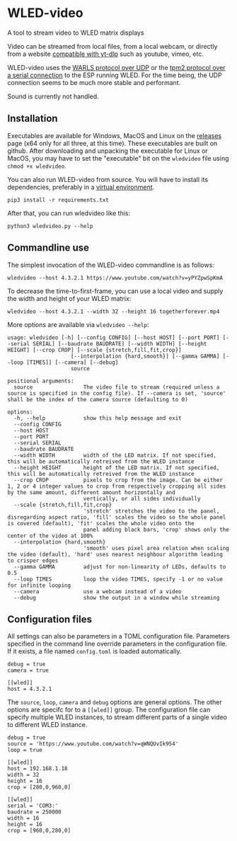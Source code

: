 # WLED-video
A tool to stream video to WLED matrix displays

Video can be streamed from local files, from a local webcam, or directly from a website [compatible with yt-dlp](https://github.com/yt-dlp/yt-dlp/blob/master/supportedsites.md) such as youtube, vimeo, etc.

WLED-video uses the [WARLS protocol over UDP](https://kno.wled.ge/interfaces/udp-realtime/) or the [tpm2 protocol over a serial connection](https://kno.wled.ge/interfaces/serial/) to the ESP running WLED. For the time being, the UDP connection seems to be much more stable and performant.

Sound is currently not handled.

## Installation

Executables are available for Windows, MacOS and Linux on the [releases](https://github.com/fieldOfView/WLED-video/releases) page (x64 only for all three, at this time). These executables are built on github. After downloading and unpacking the executable for Linux or MacOS, you may have to set the "executable" bit on the `wledvideo` file using `chmod +x wledvideo`.

You can also run WLED-video from source. You will have to install its dependencies, preferably in a [virtual environment](https://realpython.com/python-virtual-environments-a-primer/).

```
pip3 install -r requirements.txt
```

After that, you can run wledvideo like this:

```
python3 wledvideo.py --help
```

## Commandline use

The simplest invocation of the WLED-video commandline is as follows:

```
wledvideo --host 4.3.2.1 https://www.youtube.com/watch?v=yPYZpwSpKmA
```

To decrease the time-to-first-frame, you can use a local video and supply the width and height of your WLED matrix:

```
wledvideo --host 4.3.2.1 --width 32 --height 16 togetherforever.mp4
```

More options are available via `wledvideo --help`:

```
usage: wledvideo [-h] [--config CONFIG] [--host HOST] [--port PORT] [--serial SERIAL] [--baudrate BAUDRATE] [--width WIDTH] [--height HEIGHT] [--crop CROP] [--scale {stretch,fill,fit,crop}]
                    [--interpolation {hard,smooth}] [--gamma GAMMA] [--loop [TIMES]] [--camera] [--debug]
                    source

positional arguments:
  source                The video file to stream (required unless a source is specified in the config file). If --camera is set, 'source' shall be the index of the camera source (defaulting to 0)

options:
  -h, --help            show this help message and exit
  --config CONFIG
  --host HOST
  --port PORT
  --serial SERIAL
  --baudrate BAUDRATE
  --width WIDTH         width of the LED matrix. If not specified, this will be automatically retreived from the WLED instance
  --height HEIGHT       height of the LED matrix. If not specified, this will be automatically retreived from the WLED instance
  --crop CROP           pixels to crop from the image. Can be either 1, 2 or 4 integer values to crop from respectively cropping all sides by the same amount, different amount horizontally and
                        vertically, or all sides individually
  --scale {stretch,fill,fit,crop}
                        'stretch' stretches the video to the panel, disregarding aspect ratio, 'fill' scales the video so the whole panel is covered (default), 'fit' scales the whole video onto the
                        panel adding black bars, 'crop' shows only the center of the video at 100%
  --interpolation {hard,smooth}
                        'smooth' uses pixel area relation when scaling the video (default), 'hard' uses nearest neighbour algorithm leading to crisper edges
  --gamma GAMMA         adjust for non-linearity of LEDs, defaults to 0.5
  --loop TIMES          loop the video TIMES, specify -1 or no value for infinite looping
  --camera              use a webcam instead of a video
  --debug               show the output in a window while streaming
```

## Configuration files

All settings can also be parameters in a TOML configuration file. Parameters specified in the command line override parameters in the configuration file. If it exists, a file named `config.toml` is loaded automatically.

```
debug = true
camera = true

[[wled]]
host = 4.3.2.1
```

The `source`, `loop`, `camera` and `debug` options are general options. The other options are specifc for to a `[[wled]]` group. The configuration file can specify multiple WLED instances, to stream different parts of a single video to different WLED instance.

```
debug = true
source = 'https://www.youtube.com/watch?v=qWNQUvIk954'
loop = true

[[wled]]
host = 192.168.1.18
width = 32
height = 16
crop = [280,0,960,0]

[[wled]]
serial = 'COM3:'
baudrate = 250000
width = 16
height = 16
crop = [960,0,280,0]
```
